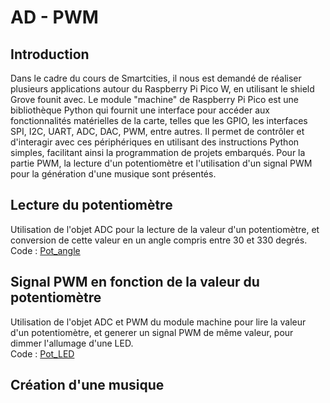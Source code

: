 # AD - PWM
## Introduction
Dans le cadre du cours de Smartcities, il nous est demandé de réaliser plusieurs applications autour du Raspberry Pi Pico W, en utilisant le shield Grove founit avec.
Le module "machine" de Raspberry Pi Pico est une bibliothèque Python qui fournit une interface pour accéder aux fonctionnalités matérielles de la carte, telles que les GPIO, les interfaces SPI, I2C, UART, ADC, DAC, PWM, entre autres. Il permet de contrôler et d'interagir avec ces périphériques en utilisant des instructions Python simples, facilitant ainsi la programmation de projets embarqués. 
Pour la partie PWM, la lecture d'un potentiomètre et l'utilisation d'un signal PWM pour la génération d'une musique sont présentés.
## Lecture du potentiomètre
Utilisation de l'objet ADC pour la lecture de la valeur d'un potentiomètre, et conversion de cette valeur en un angle compris entre 30 et 330 degrés. <BR>
Code : [Pot_angle](https://github.com/hepl-leclercq/smartcities/blob/52242becf5d6158fb5e8ecf648cea9acf3f825bd/AD_PWM/Pot_angle.py)

## Signal PWM en fonction de la valeur du potentiomètre
  Utilisation de l'objet ADC et PWM du module machine pour lire la valeur d'un potentiomètre, et generer un signal PWM de même valeur, pour dimmer l'allumage d'une LED.<BR>
Code : [Pot_LED](https://github.com/hepl-leclercq/smartcities/blob/fae5f5ee30da61839b5e29f9089763c6f4e1b1fb/AD_PWM/Pot_LED.py)
## Création d'une musique
